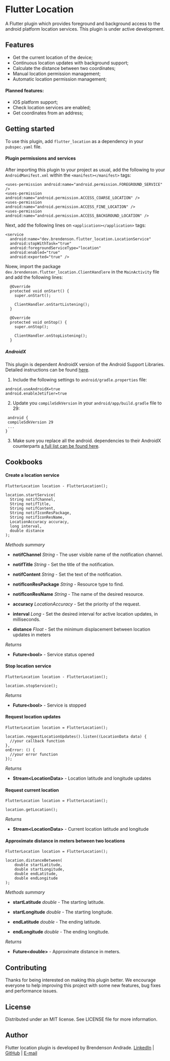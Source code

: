 # Flutter Location

A Flutter plugin which provides foreground and background access to the android platform location services. This plugin is under active development.

## Features
- Get the current location of the device;
- Continuous location updates with background support;
- Calculate the distance between two coordinates;
- Manual location permission management;
- Automatic location permission management;

#### Planned features:
- iOS platform support;
- Check location services are enabled;
- Get coordinates from an address;

## Getting started
To use this plugin, add ``flutter_location`` as a dependency in your ``pubspec.yaml`` file.

#### Plugin permissions and services

After importing this plugin to your project as usual, add the following to your ``AndroidManifest.xml`` within the ``<manifest></manifest>`` tags:

```
<uses-permission android:name="android.permission.FOREGROUND_SERVICE" />
<uses-permission android:name="android.permission.ACCESS_COARSE_LOCATION" />
<uses-permission android:name="android.permission.ACCESS_FINE_LOCATION" />
<uses-permission android:name="android.permission.ACCESS_BACKGROUND_LOCATION" />
```

Next, add the following lines on ``<application></application>`` tags:

```
<service
  android:name="dev.brendenson.flutter_location.LocationService"
  android:stopWithTask="true"
  android:foregroundServiceType="location"
  android:enabled="true"
  android:exported="true" />
```

Noew, import the package ``dev.brendenson.flutter_location.ClientHandlere`` in the ``MainActivity`` file and add the following lines:

```
  @Override
  protected void onStart() {
    super.onStart();

    ClientHandler.onStartListening();
  }

  @Override
  protected void onStop() {
    super.onStop();

    ClientHandler.onStopListening();
  }
```

##### AndroidX
This plugin is dependent AndroidX version of the Android Support Libraries. Detailed instructions can be found [here](https://flutter.dev/docs/development/packages-and-plugins/androidx-compatibility).

 1. Include the following settings to ``android/gradle.properties`` file:
 ```
android.useAndroidX=true
android.enableJetifier=true
 ```

 2. Update you ``compileSdkVersion`` in your ``android/app/build.gradle`` file to 29:
```
 android {
 compileSdkVersion 29
 ...
}
 ```

3. Make sure you replace all the android. dependencies to their AndroidX counterparts [a full list can be found here](https://developer.android.com/jetpack/androidx/migrate).

## Cookbooks

#### Create a location service
```
FlutterLocation location - FlutterLocation();

location.startService(
  String notifChannel,
  String notifTitle,
  String notifContent,
  String notifIconResPackage,
  String notifIconResName,
  LocationAccuracy accuracy,
  long interval,
  double distance
);
```

*Methods summary*

- **notifChannel** *String* - The user visible name of the notification channel.

- **notifTitle** *String* - Set the title of the notification.
- **notifContent** *String* - Set the text of the notification.
- **notifIconResPackage** *String* - Resource type to find.
- **notifIconResName** *String* - The name of the desired resource.
- **accuracy** *LocationAccuracy* - Set the priority of the request.
- **interval** *Long* - Set the desired interval for active location updates, in milliseconds.
- **distance** *Float* - Set the minimum displacement between location updates in meters

*Returns*
- **Future\<bool>** - Service status opened

#### Stop location service

```
FlutterLocation location - FlutterLocation();

location.stopService();
```

*Returns* 
- **Future\<bool>** - Service is stopped

#### Request location updates
```
FlutterLocation location = FlutterLocation();

location.requestLocationUpdates().listen((LocationData data) {
  //your callback function
},
onError: () {
  //your error function
});
```

*Returns*
- **Stream\<LocationData>** - Location latitude and longitude updates

#### Request current location
```
FlutterLocation location = FlutterLocation();

location.getLocation();
```

*Returns*
- **Stream\<LocationData>** - Current location latitude and longitude

#### Approximate distance in meters between two locations
```
FlutterLocation location = FlutterLocation();

location.distanceBetween(
    double startLatitude,
    double startLongitude,
    double endLatitude,
    double endLongitude
);
```

*Methods summary*

- **startLatitude** *double* - The starting latitude.

- **startLongitude** *double* - The starting longitude.
- **endLatitude** *double* - The ending latitude.
- **endLongitude** *double* - The ending longitude.

*Returns*
- **Future\<double>** - Approximate distance in meters.

## Contributing
Thanks for being interested on making this plugin better. We encourage everyone to help improving this project with some new features, bug fixes and performance issues.

## License
Distributed under an MIT license. See LICENSE file for more information.

## Author
Flutter location plugin is developed by Brendenson Andrade.
[LinkedIn](https://www.linkedin.com/in/dobrendenson/) | [GitHub](https://github.com/trylix) | [E-mail](mailto:brendensond@gmail.com)